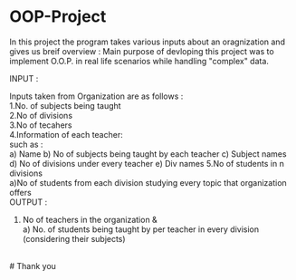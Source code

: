 # OOP-Project
In this project the program takes various inputs about an oragnization and gives us breif overview :
Main purpose of devloping this project was to implement O.O.P. in real life scenarios while handling "complex" data.

INPUT :

Inputs taken from Organization are as follows :
<br>
1.No. of subjects being taught
<br>
2.No of divisions<br>
3.No of tecahers<br>
4.Information of each teacher:<br>
    such as :<br>
    a)  Name
    b)  No of subjects being taught by each teacher
    c)  Subject names
    d)  No of divisions under every teacher
    e)  Div names
5.No of students in n divisions<br>
  a)No of students from each division studying every topic that organization offers
<br>
  OUTPUT :
<br>
1. No of teachers in the organization &<br>
    a) No. of students being taught by per teacher in every division (considering their subjects)<br>
<br>
  # Thank you
